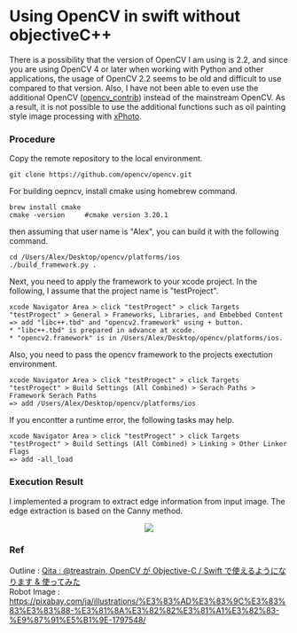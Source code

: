 # Using OpenCV in swift without objectiveC++
There is a possibility that the version of OpenCV I am using is 2.2, and since you are using OpenCV 4 or later when working with Python and other applications, the usage of OpenCV 2.2 seems to be old and difficult to use compared to that version. Also, I have not been able to even use the additional OpenCV ([opencv_contrib](https://github.com/opencv/opencv_contrib)) instead of the mainstream OpenCV. As a result, it is not possible to use the additional functions such as oil painting style image processing with [xPhoto](https://docs.opencv.org/master/de/daa/group__xphoto.html#gac050a6e876298cb9713cd2c09db9a027).

### Procedure
Copy the remote repository to the local environment.
```
git clone https://github.com/opencv/opencv.git
```
For building oepncv, install cmake using homebrew command.
```
brew install cmake
cmake -version     #cmake version 3.20.1
```
then assuming that user name is "Alex", you can build it with the following command.
```
cd /Users/Alex/Desktop/opencv/platforms/ios
./build_framework.py .
```
Next, you need to apply the framework to your xcode project.
In the following, I assume that the project name is "testProject".
```
xcode Navigator Area > click "testProgect" > click Targets "testProgect" > General > Frameworks, Libraries, and Embebbed Content
=> add "libc++.tbd" and "opencv2.framework" using + button.
* "libc++.tbd" is prepared in advance at xcode.
* "opencv2.framework" is in /Users/Alex/Desktop/opencv/platforms/ios.
```
Also, you need to pass the opencv framework to the projects exectution environment.
```
xcode Navigator Area > click "testProgect" > click Targets "testProgect" > Build Settings (All Combined) > Serach Paths > Framework Serach Paths
=> add /Users/Alex/Desktop/opencv/platforms/ios
```
If you encontter a runtime error, the following tasks may help.
```
xcode Navigator Area > click "testProgect" > click Targets "testProgect" > Build Settings (All Combined) > Linking > Other Linker Flags
=> add -all_load
```

### Execution Result
I implemented a program to extract edge information from input image. The edge extraction is based on the Canny method.  
<p align="center">
  <img src="https://user-images.githubusercontent.com/27540739/115432297-2e66e000-a241-11eb-8594-3b3bfe15cd86.png" />
</p>

### Ref
Outline : [Qita : @treastrain, OpenCV が Objective-C / Swift で使えるようになります & 使ってみた](https://qiita.com/treastrain/items/0090d1103033b20de054)  
Robot Image : https://pixabay.com/ja/illustrations/%E3%83%AD%E3%83%9C%E3%83%83%E3%83%88-%E3%81%8A%E3%82%82%E3%81%A1%E3%82%83-%E9%87%91%E5%B1%9E-1797548/
